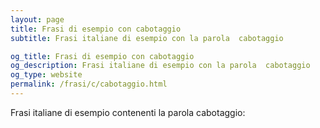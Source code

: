 ```yaml
---
layout: page
title: Frasi di esempio con cabotaggio 
subtitle: Frasi italiane di esempio con la parola  cabotaggio

og_title: Frasi di esempio con cabotaggio 
og_description: Frasi italiane di esempio con la parola  cabotaggio
og_type: website
permalink: /frasi/c/cabotaggio.html
---
```


Frasi italiane di esempio contenenti la parola cabotaggio:


